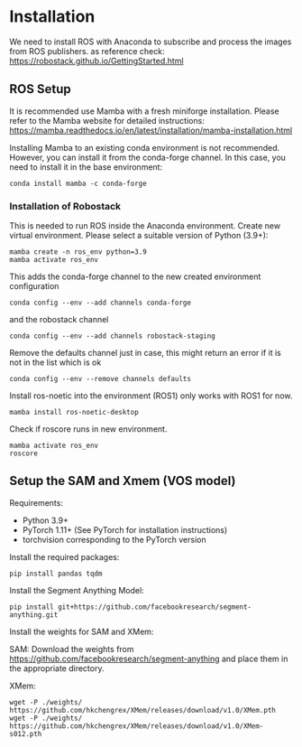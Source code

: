 # Installation
We need to install ROS with Anaconda to subscribe and process the images from ROS publishers. as reference check: https://robostack.github.io/GettingStarted.html


## ROS Setup
It is recommended use Mamba with a fresh miniforge installation. Please refer to the Mamba website for detailed instructions: https://mamba.readthedocs.io/en/latest/installation/mamba-installation.html

Installing Mamba to an existing conda environment is not recommended. However, you can install it from the conda-forge channel. In this case, you need to install it in the base environment:
```
conda install mamba -c conda-forge
```
### Installation of Robostack
This is needed to run ROS inside the Anaconda environment.
Create new virtual environment. Please select a suitable version of Python (3.9+):
```
mamba create -n ros_env python=3.9
mamba activate ros_env
```

This adds the conda-forge channel to the new created environment configuration 
```
conda config --env --add channels conda-forge
```

and the robostack channel

```
conda config --env --add channels robostack-staging
```

Remove the defaults channel just in case, this might return an error if it is not in the list which is ok
```
conda config --env --remove channels defaults
```

Install ros-noetic into the environment (ROS1) only works with ROS1 for now.
```
mamba install ros-noetic-desktop
```

Check if roscore runs in new environment.

```
mamba activate ros_env
roscore
```
## Setup the SAM and Xmem (VOS model)
Requirements:
- Python 3.9+
- PyTorch 1.11+ (See PyTorch for installation instructions)
- torchvision corresponding to the PyTorch version

Install the required packages:
```
pip install pandas tqdm
```
Install the Segment Anything Model:
```
pip install git+https://github.com/facebookresearch/segment-anything.git
```
Install the weights for SAM and XMem:

SAM: Download the weights from https://github.com/facebookresearch/segment-anything and place them in the appropriate directory.

XMem: 
```
wget -P ./weights/ https://github.com/hkchengrex/XMem/releases/download/v1.0/XMem.pth
wget -P ./weights/ https://github.com/hkchengrex/XMem/releases/download/v1.0/XMem-s012.pth
```
